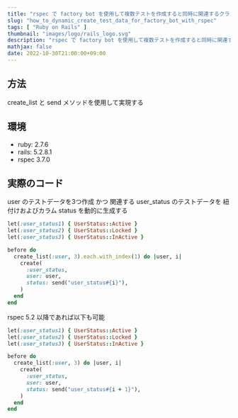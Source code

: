 ```yaml
---
title: "rspec で factory bot を使用して複数テストを作成すると同時に関連するクラスを紐づけて動的に生成する方法"
slug: "how_to_dynamic_create_test_data_for_factory_bot_with_rspec"
tags: [ "Ruby on Rails" ]
thumbnail: "images/logo/rails_logo.svg"
description: "rspec で factory bot を使用して複数テストを作成すると同時に関連するクラスを紐づけて動的に生成する方法"
mathjax: false
date: 2022-10-30T21:00:00+09:00
---
```


## 方法

create_list と send メソッドを使用して実現する

## 環境

* ruby: 2.7.6
* rails: 5.2.8.1
* rspec 3.7.0

## 実際のコード

user のテストデータを3つ作成 かつ 関連する user_status のテストデータを
紐付けおよびカラム status を動的に生成する

```rb
let(:user_status1) { UserStatus::Active }
let(:user_status2) { UserStatus::Locked }
let(:user_status3) { UserStatus::InActive }

before do
  create_list(:user, 3).each.with_index(1) do |user, i|
    create(
      :user_status,
      user: user,
      status: send("user_status#{i}"),
    )
  end
end
```

rspec 5.2 以降であれば以下も可能

```rb
let(:user_status1) { UserStatus::Active }
let(:user_status2) { UserStatus::Locked }
let(:user_status3) { UserStatus::InActive }

before do
  create_list(:user, 3) do |user, i|
    create(
      :user_status,
      user: user,
      status: send("user_status#{i + 1}"),
    )
  end
end
```
